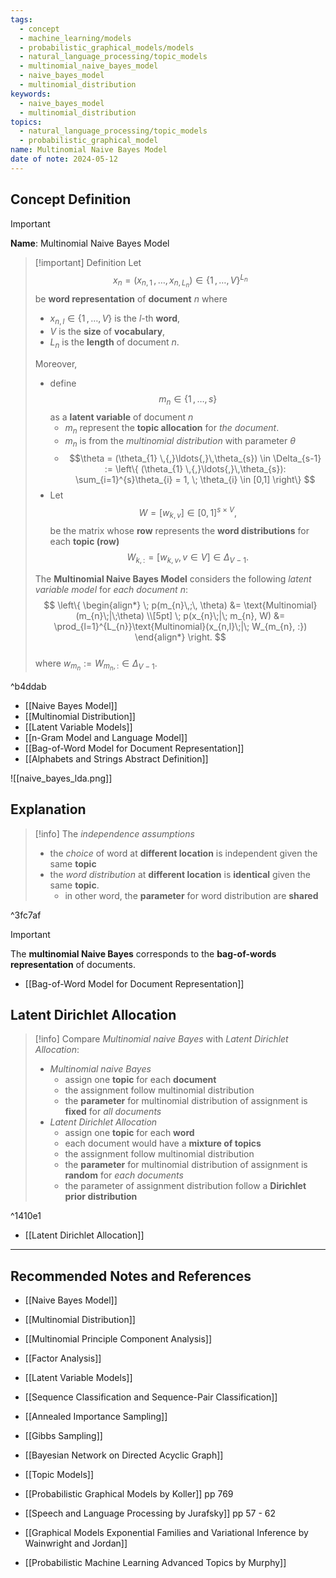```yaml
---
tags:
  - concept
  - machine_learning/models
  - probabilistic_graphical_models/models
  - natural_language_processing/topic_models
  - multinomial_naive_bayes_model
  - naive_bayes_model
  - multinomial_distribution
keywords:
  - naive_bayes_model
  - multinomial_distribution
topics:
  - natural_language_processing/topic_models
  - probabilistic_graphical_model
name: Multinomial Naive Bayes Model
date of note: 2024-05-12
---
```


## Concept Definition

>[!important]
>**Name**: Multinomial Naive Bayes Model


>[!important] Definition
>Let $$x_{n} = (x_{n, 1} \,{,}\ldots{,}\, x_{n, L_{n}}) \in \{ 1 \,{,}\ldots{,}\, V\}^{L_{n}}$$ be **word representation** of **document** $n$ where
>- $x_{n, l}\in \{ 1 \,{,}\ldots{,}\,V \}$ is the $l$-th **word**,
>- $V$ is the **size** of **vocabulary**, 
>- $L_{n}$ is the **length** of document $n$.
> 
>Moreover, 
>- define $$m_{n} \in \{ 1 \,{,}\ldots{,}\, s \}$$ as a **latent variable** of document $n$
>	- $m_{n}$ represent the **topic allocation** for *the document*.    
>	- $m_{n}$ is from the *multinomial distribution* with parameter $\theta$
>	- $$\theta = (\theta_{1} \,{,}\ldots{,}\,\theta_{s}) \in \Delta_{s-1} := \left\{ (\theta_{1} \,{,}\ldots{,}\,\theta_{s}): \sum_{i=1}^{s}\theta_{i} = 1, \; \theta_{i} \in [0,1] \right\} $$
>- Let $$W = [w_{k,v}]\in [0,1]^{s \times V},$$ be the matrix whose **row** represents the **word distributions** for each **topic (row)** $$W_{k,:} = [w_{k,v}, v\in V] \in \Delta_{V-1}.$$
>  
>  
>The **Multinomial Naive Bayes Model** considers the following *latent variable model* for *each document* $n$:
>$$
>\left\{
>\begin{align*}
> \; p(m_{n}\,;\, \theta) &= \text{Multinomial}(m_{n}\;|\;\theta) \\[5pt]
> \; p(x_{n}\;|\; m_{n}, W) &=  \prod_{l=1}^{L_{n}}\text{Multinomial}(x_{n,l}\;|\; W_{m_{n}, :})
>\end{align*}
>\right.
>$$  
>where $w_{m_{n}}  := W_{m_{n}, :} \in \Delta_{V-1}$.

^b4ddab

- [[Naive Bayes Model]]
- [[Multinomial Distribution]]
- [[Latent Variable Models]]
- [[n-Gram Model and Language Model]]
- [[Bag-of-Word Model for Document Representation]]
- [[Alphabets and Strings Abstract Definition]]


![[naive_bayes_lda.png]]



## Explanation

>[!info]
>The *independence assumptions*
>- the *choice* of word at **different location** is independent given the same **topic**
>- the *word distribution* at **different location** is **identical** given the same **topic**. 
>	- in other word, the **parameter** for word distribution are **shared**

^3fc7af

>[!important]
>The **multinomial Naive Bayes** corresponds to the **bag-of-words representation** of documents. 

- [[Bag-of-Word Model for Document Representation]]

## Latent Dirichlet Allocation

>[!info]
>Compare *Multinomial naive Bayes* with *Latent Dirichlet Allocation*:
>- *Multinomial naive Bayes*
>	- assign one **topic** for each **document**
>	- the assignment follow multinomial distribution
>	- the **parameter** for multinomial distribution of assignment is **fixed** for *all documents*
>- *Latent Dirichlet Allocation*
>	- assign one **topic** for each **word**
>	- each document would have a **mixture of topics**
>	- the assignment follow multinomial distribution
>	- the **parameter** for multinomial distribution of assignment is **random** for *each documents*
>	- the parameter of assignment distribution follow a **Dirichlet prior distribution**

^1410e1


- [[Latent Dirichlet Allocation]]








-----------
##  Recommended Notes and References


- [[Naive Bayes Model]]
- [[Multinomial Distribution]]
- [[Multinomial Principle Component Analysis]]
- [[Factor Analysis]]
- [[Latent Variable Models]]

- [[Sequence Classification and Sequence-Pair Classification]]

- [[Annealed Importance Sampling]]
- [[Gibbs Sampling]]
- [[Bayesian Network on Directed Acyclic Graph]]
- [[Topic Models]]




- [[Probabilistic Graphical Models by Koller]] pp 769
- [[Speech and Language Processing by Jurafsky]] pp 57 - 62
- [[Graphical Models Exponential Families and Variational Inference by Wainwright and Jordan]]
- [[Probabilistic Machine Learning Advanced Topics by Murphy]]
